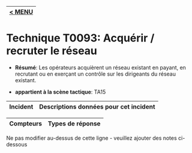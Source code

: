 |[< MENU](../../README.md)|
|---|
# Technique T0093: Acquérir / recruter le réseau

* **Résumé**: Les opérateurs acquièrent un réseau existant en payant, en recrutant ou en exerçant un contrôle sur les dirigeants du réseau existant.

* **appartient à la scène tactique**: TA15


|Incident |Descriptions données pour cet incident |
|-------- |-------------------- |



|Compteurs |Types de réponse |
|-------- |-------------- |


Ne pas modifier au-dessus de cette ligne - veuillez ajouter des notes ci-dessous